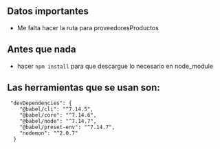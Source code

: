 ## Datos importantes

- Me falta hacer la ruta para proveedoresProductos


## Antes que nada
- hacer `npm install` para que descargue lo necesario en node_module


## Las herramientas que se usan son:




```
 "devDependencies": {
    "@babel/cli": "^7.14.5",
    "@babel/core": "^7.14.6",
    "@babel/node": "^7.14.7",
    "@babel/preset-env": "^7.14.7",
    "nodemon": "^2.0.7"
  }

```
